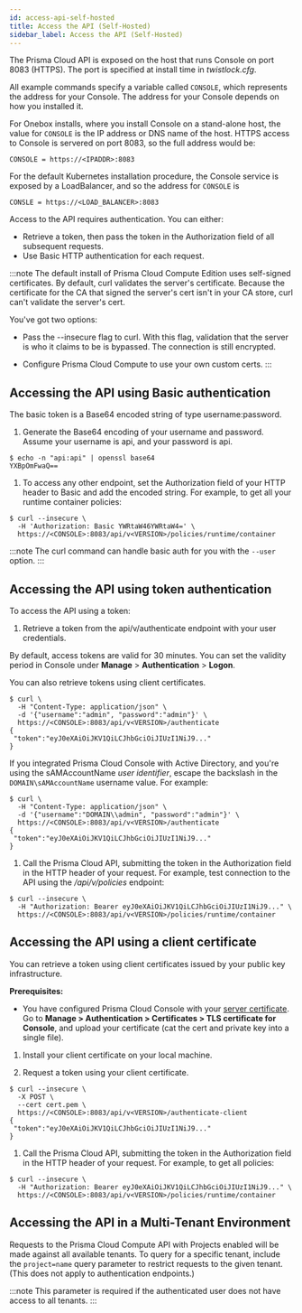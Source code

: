 ```yaml
---
id: access-api-self-hosted
title: Access the API (Self-Hosted)
sidebar_label: Access the API (Self-Hosted)
---
```


The Prisma Cloud API is exposed on the host that runs Console on port 8083 (HTTPS).
The port is specified at install time in _twistlock.cfg_.

All example commands specify a variable called `CONSOLE`, which represents the address for your Console.
The address for your Console depends on how you installed it.

For Onebox installs, where you install Console on a stand-alone host, the value for `CONSOLE` is the IP address or DNS name of the host.
HTTPS access to Console is servered on port 8083, so the full address would be:

```
CONSOLE = https://<IPADDR>:8083
```

For the default Kubernetes installation procedure, the Console service is exposed by a LoadBalancer, and so the address for `CONSOLE` is

```
CONSLE = https://<LOAD_BALANCER>:8083
```

Access to the API requires authentication.
You can either:

* Retrieve a token, then pass the token in the Authorization field of all subsequent requests.
* Use Basic HTTP authentication for each request.

:::note
The default install of Prisma Cloud Compute Edition uses self-signed certificates.
By default, curl validates the server's certificate.
Because the certificate for the CA that signed the server's cert isn't in your CA store, curl can't validate the server's cert.

You've got two options:

* Pass the --insecure flag to curl.
With this flag, validation that the server is who it claims to be is bypassed.
The connection is still encrypted.

* Configure Prisma Cloud Compute to use your own custom certs.
:::


## Accessing the API using Basic authentication

The basic token is a Base64 encoded string of type username:password.

1. Generate the Base64 encoding of your username and password.
Assume your username is api, and your password is api.

  ```
  $ echo -n "api:api" | openssl base64
  YXBpOmFwaQ==
  ```

1. To access any other endpoint, set the Authorization field of your HTTP header to Basic and add the encoded string.
For example, to get all your runtime container policies:

  ```
  $ curl --insecure \
    -H 'Authorization: Basic YWRtaW46YWRtaW4=' \
    https://<CONSOLE>:8083/api/v<VERSION>/policies/runtime/container
  ```

:::note
The curl command can handle basic auth for you with the `--user` option.
:::


## Accessing the API using token authentication

To access the API using a token:

1. Retrieve a token from the api/v<VERSION>/authenticate endpoint with your user credentials.

By default, access tokens are valid for 30 minutes. You can set the validity period in Console under **Manage** > **Authentication** > **Logon**.

You can also retrieve tokens using client certificates.

  ```
  $ curl \
    -H "Content-Type: application/json" \
    -d '{"username":"admin", "password":"admin"}' \
    https://<CONSOLE>:8083/api/v<VERSION>/authenticate
  {
   "token":"eyJ0eXAiOiJKV1QiLCJhbGciOiJIUzI1NiJ9..."
  }
  ```

  If you integrated Prisma Cloud Console with Active Directory, and you're using the sAMAccountName _user identifier_, escape the backslash in the `DOMAIN\sAMAccountName` username value.
  For example:

  ```
  $ curl \
    -H "Content-Type: application/json" \
    -d '{"username":"DOMAIN\\admin", "password":"admin"}' \
    https://<CONSOLE>:8083/api/v<VERSION>/authenticate
  {
   "token":"eyJ0eXAiOiJKV1QiLCJhbGciOiJIUzI1NiJ9..."
  }
  ```

1. Call the Prisma Cloud API, submitting the token in the Authorization field in the HTTP header of your request.
For example, test connection to the API using the _/api/v<VERSION>/policies_ endpoint:

  ```
  $ curl --insecure \
    -H "Authorization: Bearer eyJ0eXAiOiJKV1QiLCJhbGciOiJIUzI1NiJ9..." \
    https://<CONSOLE>:8083/api/v<VERSION>/policies/runtime/container
  ```

## Accessing the API using a client certificate

You can retrieve a token using client certificates issued by your public key infrastructure.

**Prerequisites:**

* You have configured Prisma Cloud Console with your [server certificate](https://docs.paloaltonetworks.com/prisma/prisma-cloud/21.04/prisma-cloud-compute-edition-admin/authentication/use_custom_certs_for_auth.html).
Go to **Manage > Authentication > Certificates > TLS certificate for Console**, and upload your certificate (cat the cert and private key into a single file).

1. Install your client certificate on your local machine.

1. Request a token using your client certificate.

  ```
  $ curl --insecure \
    -X POST \
    --cert cert.pem \
    https://<CONSOLE>:8083/api/v<VERSION>/authenticate-client
  {
   "token":"eyJ0eXAiOiJKV1QiLCJhbGciOiJIUzI1NiJ9..."
  }
  ```

1. Call the Prisma Cloud API, submitting the token in the Authorization field in the HTTP header of your request.
For example, to get all policies:

  ```
  $ curl --insecure \
    -H "Authorization: Bearer eyJ0eXAiOiJKV1QiLCJhbGciOiJIUzI1NiJ9..." \
    https://<CONSOLE>:8083/api/v<VERSION>/policies/runtime/container
  ```

## Accessing the API in a Multi-Tenant Environment

Requests to the Prisma Cloud Compute API with Projects enabled will be made against all available tenants. To query for a specific tenant, include the `project=name` query parameter to restrict requests to the given tenant. (This does not apply to authentication endpoints.)

:::note
This parameter is required if the authenticated user does not have access to all tenants.
:::
